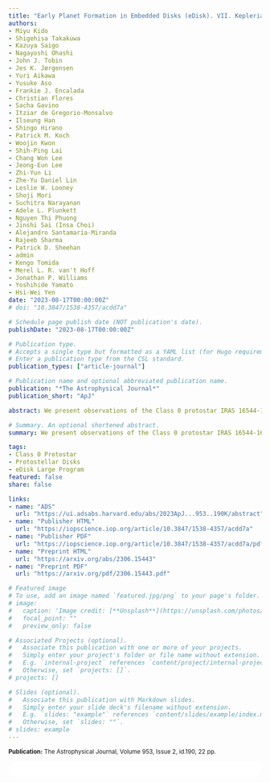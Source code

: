 ```yaml
---
title: "Early Planet Formation in Embedded Disks (eDisk). VII. Keplerian Disk, Disk Substructure, and Accretion Streamers in the Class 0 Protostar IRAS 16544-1604 in CB 68"
authors:
- Miyu Kido
- Shigehisa Takakuwa
- Kazuya Saigo
- Nagayoshi Ohashi
- John J. Tobin
- Jes K. Jørgensen
- Yuri Aikawa
- Yusuke Aso
- Frankie J. Encalada
- Christian Flores
- Sacha Gavino
- Itziar de Gregorio-Monsalvo
- Ilseung Han
- Shingo Hirano
- Patrick M. Koch
- Woojin Kwon
- Shih-Ping Lai
- Chang Won Lee
- Jeong-Eun Lee
- Zhi-Yun Li
- Zhe-Yu Daniel Lin
- Leslie W. Looney
- Shoji Mori
- Suchitra Narayanan
- Adele L. Plunkett
- Nguyen Thi Phuong
- Jinshi Sai (Insa Choi)
- Alejandro Santamaría-Miranda
- Rajeeb Sharma
- Patrick D. Sheehan
- admin
- Kengo Tomida
- Merel L. R. van't Hoff
- Jonathan P. Williams
- Yoshihide Yamato
- Hsi-Wei Yen
date: "2023-08-17T00:00:00Z"
# doi: "10.3847/1538-4357/acdd7a"

# Schedule page publish date (NOT publication's date).
publishDate: "2023-08-17T00:00:00Z"

# Publication type.
# Accepts a single type but formatted as a YAML list (for Hugo requirements).
# Enter a publication type from the CSL standard.
publication_types: ["article-journal"]

# Publication name and optional abbreviated publication name.
publication: "*The Astrophysical Journal*"
publication_short: "ApJ"

abstract: We present observations of the Class 0 protostar IRAS 16544-1604 in CB 68 from the "Early Planet Formation in Embedded Disks (eDisk)" ALMA Large program. The ALMA observations target continuum and lines at 1.3 mm with an angular resolution of ~5 au. The continuum image reveals a dusty protostellar disk with a radius of ~30 au seen close to edge-on and asymmetric structures along both the major and minor axes. While the asymmetry along the minor axis can be interpreted as the effect of the dust flaring, the asymmetry along the major axis comes from a real nonaxisymmetric structure. The C18O image cubes clearly show the gas in the disk that follows a Keplerian rotation pattern around a ~0.14 M ⊙ central protostar. Furthermore, there are ~1500 au scale streamer-like features of gas connecting from northeast, north-northwest, and northwest to the disk, as well as the bending outflow as seen in the 12CO (2-1) emission. At the apparent landing point of the NE streamer, there is SO (65-54) and SiO (5-4) emission detected. The spatial and velocity structure of the NE streamer can be interpreted as a free-falling gas with a conserved specific angular momentum, and the detection of the SO and SiO emission at the tip of the streamer implies the presence of accretion shocks. Our eDisk observations have unveiled that the Class 0 protostar in CB 68 has a Keplerian-rotating disk with a flaring and nonaxisymmetric structure associated with accretion streamers and outflows.

# Summary. An optional shortened abstract.
summary: We present observations of the Class 0 protostar IRAS 16544-1604 in CB 68 from the "Early Planet Formation in Embedded Disks (eDisk)" ALMA Large program. The ALMA observations target continuum and lines at 1.3 mm with an angular resolution of ~5 au.

tags:
- Class 0 Protostar
- Protostellar Disks
- eDisk Large Program
featured: false
share: false

links:
- name: "ADS"
  url: "https://ui.adsabs.harvard.edu/abs/2023ApJ...953..190K/abstract"
- name: "Publisher HTML"
  url: "https://iopscience.iop.org/article/10.3847/1538-4357/acdd7a"
- name: "Publisher PDF"
  url: "https://iopscience.iop.org/article/10.3847/1538-4357/acdd7a/pdf"
- name: "Preprint HTML"
  url: "https://arxiv.org/abs/2306.15443"
- name: "Preprint PDF"
  url: "https://arxiv.org/pdf/2306.15443.pdf"

# Featured image
# To use, add an image named `featured.jpg/png` to your page's folder. 
# image:
#   caption: 'Image credit: [**Unsplash**](https://unsplash.com/photos/jdD8gXaTZsc)'
#   focal_point: ""
#   preview_only: false

# Associated Projects (optional).
#   Associate this publication with one or more of your projects.
#   Simply enter your project's folder or file name without extension.
#   E.g. `internal-project` references `content/project/internal-project/index.md`.
#   Otherwise, set `projects: []`.
# projects: []

# Slides (optional).
#   Associate this publication with Markdown slides.
#   Simply enter your slide deck's filename without extension.
#   E.g. `slides: "example"` references `content/slides/example/index.md`.
#   Otherwise, set `slides: ""`.
# slides: example
---
```


<!-- Add the publication's **full text** or **supplementary notes** here. You can use rich formatting such as including [code, math, and images](https://docs.hugoblox.com/content/writing-markdown-latex/). -->
<sup>**Publication:**  The Astrophysical Journal, Volume 953, Issue 2, id.190, 22 pp.</sup>

<html>
  <style>
    section {
        background: white;
        color: black;
        border-radius: 1em;
        padding: 1em;
        left: 50% }
    #inner {
        display: inline-block;
        display: flex;
        align-items: center;
        justify-content: center }
  </style>
  <section>
    <div id="inner">
      <script type='text/javascript' src='https://d1bxh8uas1mnw7.cloudfront.net/assets/embed.js'></script>
        <span style="float:center"; 
          class="__dimensions_badge_embed__" 
          data-doi="10.3847/1538-4357/acdd7a" 
          data-hide-zero-citations="false" 
          data-legend="always">
        </span>
      <script async src="https://badge.dimensions.ai/badge.js" charset="utf-8"></script>
    </div>
  </section>